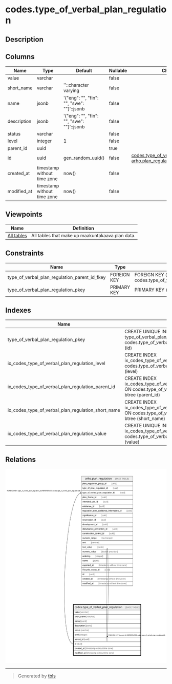 # codes.type_of_verbal_plan_regulation

## Description

## Columns

| Name | Type | Default | Nullable | Children | Parents | Comment |
| ---- | ---- | ------- | -------- | -------- | ------- | ------- |
| value | varchar |  | false |  |  |  |
| short_name | varchar | ''::character varying | false |  |  |  |
| name | jsonb | '{"eng": "", "fin": "", "swe": ""}'::jsonb | false |  |  |  |
| description | jsonb | '{"eng": "", "fin": "", "swe": ""}'::jsonb | false |  |  |  |
| status | varchar |  | false |  |  |  |
| level | integer | 1 | false |  |  |  |
| parent_id | uuid |  | true |  | [codes.type_of_verbal_plan_regulation](codes.type_of_verbal_plan_regulation.md) |  |
| id | uuid | gen_random_uuid() | false | [codes.type_of_verbal_plan_regulation](codes.type_of_verbal_plan_regulation.md) [arho.plan_regulation](arho.plan_regulation.md) |  |  |
| created_at | timestamp without time zone | now() | false |  |  |  |
| modified_at | timestamp without time zone | now() | false |  |  |  |

## Viewpoints

| Name | Definition |
| ---- | ---------- |
| [All tables](viewpoint-0.md) | All tables that make up maakuntakaava plan data. |

## Constraints

| Name | Type | Definition |
| ---- | ---- | ---------- |
| type_of_verbal_plan_regulation_parent_id_fkey | FOREIGN KEY | FOREIGN KEY (parent_id) REFERENCES codes.type_of_verbal_plan_regulation(id) |
| type_of_verbal_plan_regulation_pkey | PRIMARY KEY | PRIMARY KEY (id) |

## Indexes

| Name | Definition |
| ---- | ---------- |
| type_of_verbal_plan_regulation_pkey | CREATE UNIQUE INDEX type_of_verbal_plan_regulation_pkey ON codes.type_of_verbal_plan_regulation USING btree (id) |
| ix_codes_type_of_verbal_plan_regulation_level | CREATE INDEX ix_codes_type_of_verbal_plan_regulation_level ON codes.type_of_verbal_plan_regulation USING btree (level) |
| ix_codes_type_of_verbal_plan_regulation_parent_id | CREATE INDEX ix_codes_type_of_verbal_plan_regulation_parent_id ON codes.type_of_verbal_plan_regulation USING btree (parent_id) |
| ix_codes_type_of_verbal_plan_regulation_short_name | CREATE INDEX ix_codes_type_of_verbal_plan_regulation_short_name ON codes.type_of_verbal_plan_regulation USING btree (short_name) |
| ix_codes_type_of_verbal_plan_regulation_value | CREATE UNIQUE INDEX ix_codes_type_of_verbal_plan_regulation_value ON codes.type_of_verbal_plan_regulation USING btree (value) |

## Relations

![er](codes.type_of_verbal_plan_regulation.svg)

---

> Generated by [tbls](https://github.com/k1LoW/tbls)

